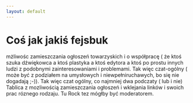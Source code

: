 ```yaml
---
layout: default
---
```


  <div class="w3-row w3-padding-64">
    <div class="w3-twothird w3-container">
      <h1 class="w3-text-teal">Coś jak jakiś fejsbuk</h1>
      <p>mżliwośc zamieszczania ogłoszeń towarzyskich i o współpracę ( że ktoś szuka dźwiękowca a ktoś plastyka a ktoś edytora a ktoś po prostu innych ludzi z podobnymi zainteresowaniami i problemami. Tak więc czat-ogólny ( może być z podziałem na umysłowych i niewpełniruchawych, bo się nie dogadają ;-)). Tak więc czat ogólny, co najmniej dwa podczaty ( lub i nie) Tablica z mozliwością zamieszczania ogłoszeń i wklejania linków i swoich prac róznego rodzaju. Tu Rock tez mógłby być moderatorem.</p>
    </div>
  </div>


